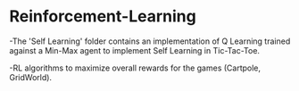 # Reinforcement-Learning

-The 'Self Learning' folder contains an implementation of Q Learning trained against a Min-Max agent to implement Self Learning in Tic-Tac-Toe.

-RL algorithms to maximize overall rewards for the games (Cartpole, GridWorld).

